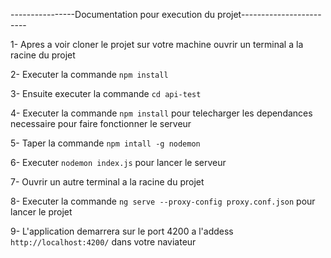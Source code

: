 ----------------Documentation pour execution du projet------------------------

1- Apres a voir cloner le projet sur votre machine  ouvrir un terminal a la racine du projet

2- Executer la commande `` npm install ``

3- Ensuite executer la commande `` cd api-test ``

4- Executer la commande `` npm install `` pour telecharger les dependances necessaire pour faire fonctionner le serveur

5- Taper la commande `` npm intall -g nodemon ``

6- Executer `` nodemon index.js `` pour lancer le serveur

7- Ouvrir un autre terminal a la racine du projet 

8- Executer la commande `` ng serve --proxy-config proxy.conf.json `` pour lancer le projet 

9- L'application demarrera sur le port 4200 a l'addess `` http://localhost:4200/`` dans votre naviateur
